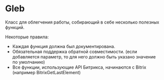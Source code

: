 Gleb
====

Класс для облегчения работы, собирающий в себе несколько полезных функций.

Некоторые правила:
- Каждая функция должна был документирована.
- Обязательная поддержка обратной совместимости. (если добавляется параметр, то для него должно быть указано значение по умолчанию)
- Все функции, использующие API Битрикса, начинаются с Bitrix (например BitrixGetLastElement)
